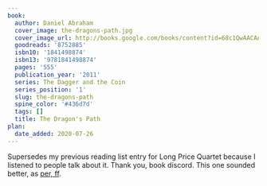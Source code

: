```yaml
---
book:
  author: Daniel Abraham
  cover_image: the-dragons-path.jpg
  cover_image_url: http://books.google.com/books/content?id=68c1QwAACAAJ&printsec=frontcover&img=1&zoom=1&source=gbs_api
  goodreads: '8752885'
  isbn10: '1841498874'
  isbn13: '9781841498874'
  pages: '555'
  publication_year: '2011'
  series: The Dagger and the Coin
  series_position: '1'
  slug: the-dragons-path
  spine_color: '#436d7d'
  tags: []
  title: The Dragon's Path
plan:
  date_added: 2020-07-26
---
```


Supersedes my previous reading list entry for Long Price Quartet because I listened to people talk about it. Thank you,
book discord. This one sounded better, as [per,
ff](https://www.eblong.com/zarf/bookscan/review/abraham_daniel_the_dragon_s_path.html).
